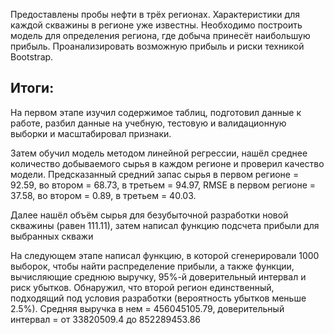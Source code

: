 Предоставлены пробы нефти в трёх регионах. Характеристики для каждой скважины в регионе уже известны. Необходимо построить модель для определения региона, 
где добыча принесёт наибольшую прибыль. Проанализировать возможную прибыль и риски техникой Bootstrap.



## Итоги: 

На первом этапе изучил содержимое таблиц, подготовил данные к работе, разбил данные на учебную, тестовую и валидационную выборки и масштабировал признаки.

Затем обучил модель методом линейной регрессии, нашёл среднее количество добываемого сырья в каждом регионе и проверил качество модели. Предсказанный средний запас сырья в первом регионе = 92.59, во втором = 68.73, в третьем = 94.97, RMSE в первом регионе = 37.58, во втором = 0.89, в третьем = 40.03.

Далее нашёл объём сырья для безубыточной разработки новой скважины (равен 111.11), затем написал функцию подсчета прибыли для выбранных скважи

На следующем этапе написал функцию, в которой сгенерировали 1000 выборок, чтобы найти распределение прибыли, а также функции, вычисляющие среднюю выручку, 95%-й доверительный интервал и риск убытков. Обнаружил, что второй регион единственный, подходящий под условия разработки (вероятность убытков меньше 2.5%). Средняя выручка в нем = 456045105.79, доверительный интервал = от 33820509.4 до 852289453.86
